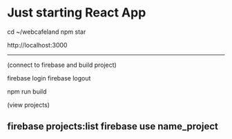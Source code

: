# Just starting React App

cd ~/webcafeland
npm star

http://localhost:3000

-------------------

(connect to firebase and build project)

firebase login
firebase logout

npm run build

(view projects)

firebase projects:list
firebase use name_project
-------------------
